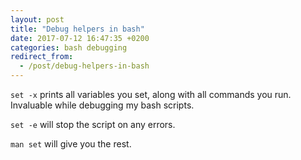 ```yaml
---
layout: post
title: "Debug helpers in bash"
date: 2017-07-12 16:47:35 +0200
categories: bash debugging
redirect_from:
  - /post/debug-helpers-in-bash
---
```


`set -x` prints all variables you set, along with all commands you run. Invaluable while debugging my bash scripts.

`set -e` will stop the script on any errors.

`man set` will give you the rest.